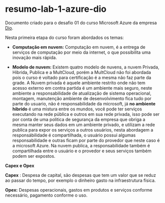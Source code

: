 # resumo-lab-1-azure-dio

Documento criado para o desafio 01 do curso Microsoft Azure da empresa [Dio](https://www.dio.me/).



Nesta primeira etapa do curso foram abordados os temas: 



* **Computação em nuvem:** Computação em nuvem, é a entrega de serviços de computação por meio da internet, o que possibilita uma inovação mais rápida.

* **Modelo de nuvem:** Existem quatro modelo de nuvens, a nuvem Privada, Hibrida, Publica e a MultCloud, porém a MultCloud não foi abordada pois o curso é voltado para certificação é a mesma não faz parte da grade. A Nuvem privada é aquele ambiente restrito onde não tem acesso externo em contra partida é um ambiente mais seguro, neste ambiente a responsabilidade de atualização de sistema operacional, montagem, manutenção ambiente de desenvolvimento fica tudo por parte do usuario, não é responsabilidade da microsoft, já **no ambiente hibrido** é uma mistura entre os mundos, você pode ter serviços executando na rede pública e outros em sua rede privada, isso pode ser por conta de uma politica de segurança da empresa que obriga a mesma manter seus dados em um ambiente privado, e utilizam a rede publica para expor os serviços a outros usuários, nesta abordagem a responsábilidade é compartilhada, o usuário possui algumas responsabilidade e outras ficam por parte do provedor que neste caso é a microsoft Azure. Na nuvem publica, a responsabilidade também é compartilhada entre o usuário e o provedor e seus serviços também podem ser expostos.



**Capex e Opex**

**Capex** : Despesa de capital, são despesas que  tem um valor que se reduz ao passar do tempo, por exemplo o dinheiro gasto   na infraestrutura física.

**Opex:**  Despesas operacionais, gastos em produtos e serviços conforme necessário, pagamento conforme o uso.
